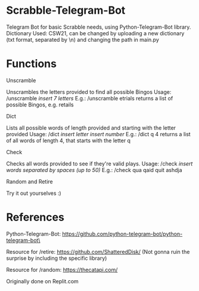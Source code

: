 # Scrabble-Telegram-Bot
 Telegram Bot for basic Scrabble needs, using Python-Telegram-Bot library.
 Dictionary Used: CSW21, can be changed by uploading a new dictionary (txt format, separated by \n) and changing the path in main.py
 
# Functions
 Unscramble
 
 Unscrambles the letters provided to find all possible Bingos
 Usage: /unscramble *insert 7 letters*
 E.g.: /unscramble etrials returns a list of possible Bingos, e.g. retails
 
 
 Dict
 
 Lists all possible words of length provided and starting with the letter provided
 Usage: /dict *insert letter* *insert number*
 E.g.: /dict q 4 returns a list of all words of length 4, that starts with the letter q
 
 
 Check
 
 Checks all words provided to see if they're valid plays.
 Usage: /check *insert words separated by spaces (up to 50)*
 E.g.: /check qua qaid quit ashdja
 
 Random and Retire
 
 Try it out yourselves :)

# References
Python-Telegram-Bot: https://github.com/python-telegram-bot/python-telegram-bot\

Resource for /retire: https://github.com/ShatteredDisk/ (Not gonna ruin the surprise by including the specific library)

Resource for /random: https://thecatapi.com/

Originally done on Replit.com
